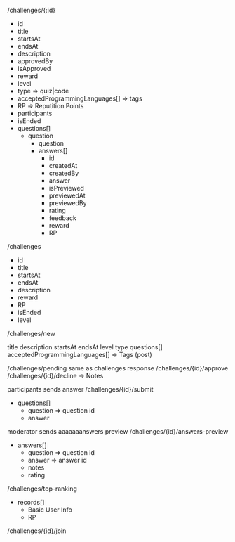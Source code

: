 /challenges/{:id}
- id 
- title
- startsAt
- endsAt
- description
- approvedBy
- isApproved
- reward 
- level 
- type => quiz|code
- acceptedProgrammingLanguages[] => tags
- RP => Reputition Points 
- participants
- isEnded
- questions[]
    - question
        - question
        - answers[]     
            - id 
            - createdAt
            - createdBy 
            - answer 
            - isPreviewed 
            - previewedAt
            - previewedBy 
            - rating
            - feedback
            - reward 
            - RP   

/challenges 
- id 
- title 
- startsAt
- endsAt 
- description
- reward 
- RP
- isEnded
- level 

/challenges/new 

title 
description
startsAt
endsAt
level 
type 
questions[] 
acceptedProgrammingLanguages[] => Tags (post)

/challenges/pending 
same as challenges response 
/challenges/{id}/approve  
/challenges/{id}/decline
    -> Notes 

participants sends answer 
/challenges/{id}/submit 
- questions[]
    - question   => question id 
    - answer 

moderator sends aaaaaaanswers preview 
/challenges/{id}/answers-preview 
- answers[]
    - question   => question id 
    - answer => answer id 
    - notes 
    - rating 

/challenges/top-ranking 
- records[]
    - Basic User Info 
    - RP 

/challenges/{id}/join
